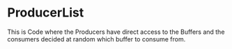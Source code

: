 # ProducerList

This is Code where the Producers have direct access to the Buffers and the consumers decided at random which buffer to consume from.
